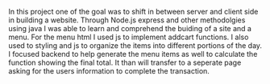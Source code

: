 In this project one of the goal was to shift in between server and client side in building a website. Through Node.js express and other methodolgies using java I was able to learn and comprehend the buiding of a site and a menu. For the menu html I used js to implement addcart functions. I also used to styling and js to organize the items into different portions of the day. I focused backend to help generate the menu items as well to calculate the function showing the final total. It than will transfer to a seperate page asking for the users information to complete the transaction.